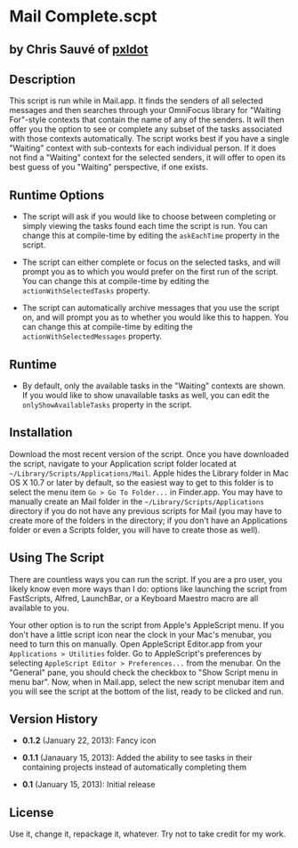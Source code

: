 # Mail Complete.scpt
## by Chris Sauvé of [pxldot](http://pxldot.com)


## Description
This script is run while in Mail.app. It finds the senders of all selected messages and then searches through your OmniFocus library for "Waiting For"-style contexts that contain the name of any of the senders. It will then offer you the option to see or complete any subset of the tasks associated with those contexts automatically. The script works best if you have a single "Waiting" context with sub-contexts for each individual person. If it does not find a "Waiting" context for the selected senders, it will offer to open its best guess of you "Waiting" perspective, if one exists.


## Runtime Options
- The script will ask if you would like to choose between completing or simply viewing the tasks found each time the script is run. You can change this at compile-time by editing the `askEachTime` property in the script.

- The script can either complete or focus on the selected tasks, and will prompt you as to which you would prefer on the first run of the script. You can change this at compile-time by editing the `actionWithSelectedTasks` property.

- The script can automatically archive messages that you use the script on, and will prompt you as to whether you would like this to happen. You can change this at compile-time by editing the `actionWithSelectedMessages` property.


## Runtime
- By default, only the available tasks in the "Waiting" contexts are shown. If you would like to show unavailable tasks as well, you can edit the `onlyShowAvailableTasks` property in the script.


## Installation
Download the most recent version of the script. Once you have downloaded the script, navigate to your Application script folder located at `~/Library/Scripts/Applications/Mail`. Apple hides the Library folder in Mac OS X 10.7 or later by default, so the easiest way to get to this folder is to select the menu item `Go > Go To Folder...` in Finder.app. You may have to manually create an Mail folder in the `~/Library/Scripts/Applications` directory if you do not have any previous scripts for Mail (you may have to create more of the folders in the directory; if you don't have an Applications folder or even a Scripts folder, you will have to create those as well).


## Using The Script
There are countless ways you can run the script. If you are a pro user, you likely know even more ways than I do: options like launching the script from FastScripts, Alfred, LaunchBar, or a Keyboard Maestro macro are all available to you.

Your other option is to run the script from Apple's AppleScript menu. If you don't have a little script icon near the clock in your Mac's menubar, you need to turn this on manually. Open AppleScript Editor.app from your `Applications > Utilities` folder. Go to AppleScript's preferences by selecting `AppleScript Editor > Preferences...` from the menubar. On the "General" pane, you should check the checkbox to "Show Script menu in menu bar". Now, when in Mail.app, select the new script menubar item and you will see the script at the bottom of the list, ready to be clicked and run.


## Version History
- **0.1.2** (January 22, 2013): Fancy icon

- **0.1.1** (Janauary 15, 2013): Added the ability to see tasks in their containing projects instead of automatically completing them

- **0.1** (January 15, 2013): Initial release


## License
Use it, change it, repackage it, whatever. Try not to take credit for my work.